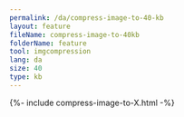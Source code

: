 ```yaml
---
permalink: /da/compress-image-to-40-kb
layout: feature
fileName: compress-image-to-40kb
folderName: feature
tool: imgcompression
lang: da
size: 40
type: kb
---
```


{%- include compress-image-to-X.html -%}
